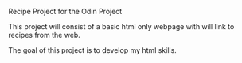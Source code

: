 Recipe Project for the Odin Project

This project will consist of a basic html only webpage with will
link to recipes from the web.

The goal of this project is to develop my html skills.
